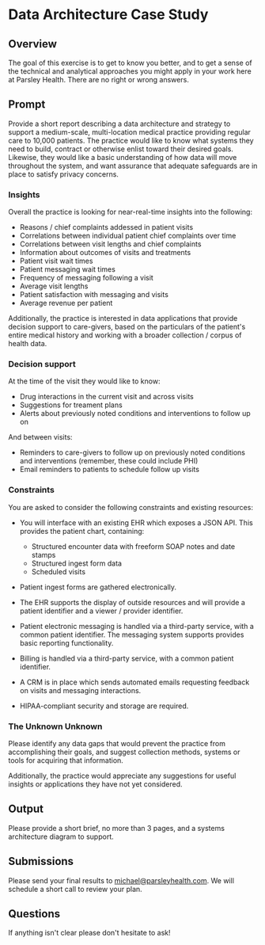 # Data Architecture Case Study

## Overview

The goal of this exercise is to get to know you better, and to get a sense of
the technical and analytical approaches you might apply in your work here at
Parsley Health. There are no right or wrong answers.

## Prompt

Provide a short report describing a data architecture and strategy to support a
medium-scale, multi-location medical practice providing regular care to 10,000
patients. The practice would like to know what systems they need to build,
contract or otherwise enlist toward their desired goals. Likewise, they would
like a basic understanding of how data will move throughout the system, and want
assurance that adequate safeguards are in place to satisfy privacy concerns.

### Insights

Overall the practice is looking for near-real-time insights into the following:

* Reasons / chief complaints addessed in patient visits
* Correlations between individual patient chief complaints over time
* Correlations between visit lengths and chief complaints
* Information about outcomes of visits and treatments
* Patient visit wait times
* Patient messaging wait times
* Frequency of messaging following a visit
* Average visit lengths
* Patient satisfaction with messaging and visits
* Average revenue per patient

Additionally, the practice is interested in data applications that provide
decision support to care-givers, based on the particulars of the patient's
entire medical history and working with a broader collection / corpus of health
data.

### Decision support

At the time of the visit they would like to know:

* Drug interactions in the current visit and across visits
* Suggestions for treament plans
* Alerts about previously noted conditions and interventions to follow up on

And between visits:

* Reminders to care-givers to follow up on previously noted conditions and
  interventions (remember, these could include PHI)
* Email reminders to patients to schedule follow up visits

### Constraints

You are asked to consider the following constraints and existing resources:

* You will interface with an existing EHR which exposes a JSON API. This
  provides the patient chart, containing:
  
  * Structured encounter data with freeform SOAP notes and date stamps
  * Structured ingest form data
  * Scheduled visits
  
* Patient ingest forms are gathered electronically.

* The EHR supports the display of outside resources and will provide a patient
  identifier and a viewer / provider identifier.
  
* Patient electronic messaging is handled via a third-party service, with a
  common patient identifier. The messaging system supports provides basic
  reporting functionality.
  
* Billing is handled via a third-party service, with a common patient
  identifier.
  
* A CRM is in place which sends automated emails requesting feedback on visits
  and messaging interactions.
  
* HIPAA-compliant security and storage are required.

### The Unknown Unknown

Please identify any data gaps that would prevent the practice from accomplishing
their goals, and suggest collection methods, systems or tools for acquiring that
information.

Additionally, the practice would appreciate any suggestions for useful insights
or applications they have not yet considered.

## Output

Please provide a short brief, no more than 3 pages, and a systems architecture
diagram to support.

## Submissions

Please send your final results to
[michael@parsleyhealth.com](mailto:michael@parsleyhealth.com). We will schedule
a short call to review your plan.

## Questions

If anything isn't clear please don't hesitate to ask!
